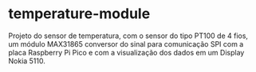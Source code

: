 # temperature-module

Projeto do sensor de temperatura, com o sensor do tipo PT100 de 4 fios, um módulo MAX31865 conversor do sinal para comunicação SPI com a placa Raspberry Pi Pico e com a visualização dos dados em um Display Nokia 5110. 
